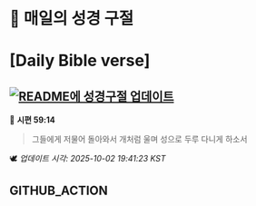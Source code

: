 # 🙏 매일의 성경 구절
# [Daily Bible verse]
## [![README에 성경구절 업데이트](https://github.com/DONGSUKA/first_test/actions/workflows/update-readme-bible.yml/badge.svg)](https://github.com/DONGSUKA/first_test/actions/workflows/update-readme-bible.yml)
<!-- START_BIBLE_VERSE -->
📖 **시편 59:14**
> 그들에게 저물어 돌아와서 개처럼 울며 성으로 두루 다니게 하소서

🕊️ _업데이트 시각: 2025-10-02 19:41:23 KST_
  <!-- END_BIBLE_VERSE -->
## GITHUB_ACTION
